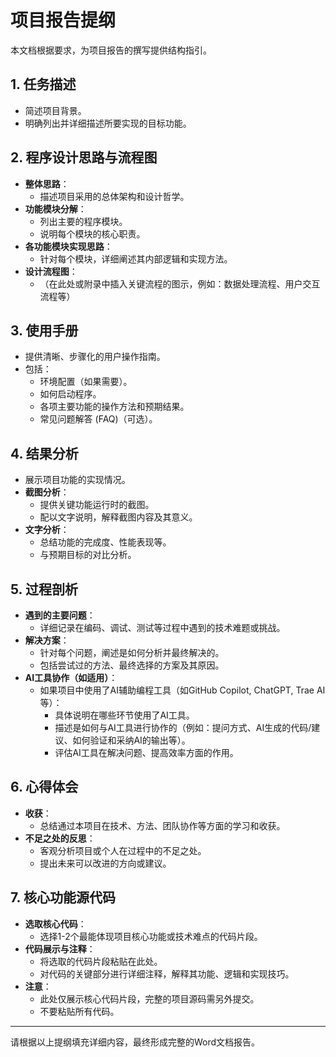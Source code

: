 # 项目报告提纲

本文档根据要求，为项目报告的撰写提供结构指引。

## 1. 任务描述

*   简述项目背景。
*   明确列出并详细描述所要实现的目标功能。

## 2. 程序设计思路与流程图

*   **整体思路**：
    *   描述项目采用的总体架构和设计哲学。
*   **功能模块分解**：
    *   列出主要的程序模块。
    *   说明每个模块的核心职责。
*   **各功能模块实现思路**：
    *   针对每个模块，详细阐述其内部逻辑和实现方法。
*   **设计流程图**：
    *   （在此处或附录中插入关键流程的图示，例如：数据处理流程、用户交互流程等）

## 3. 使用手册

*   提供清晰、步骤化的用户操作指南。
*   包括：
    *   环境配置（如果需要）。
    *   如何启动程序。
    *   各项主要功能的操作方法和预期结果。
    *   常见问题解答 (FAQ)（可选）。

## 4. 结果分析

*   展示项目功能的实现情况。
*   **截图分析**：
    *   提供关键功能运行时的截图。
    *   配以文字说明，解释截图内容及其意义。
*   **文字分析**：
    *   总结功能的完成度、性能表现等。
    *   与预期目标的对比分析。

## 5. 过程剖析

*   **遇到的主要问题**：
    *   详细记录在编码、调试、测试等过程中遇到的技术难题或挑战。
*   **解决方案**：
    *   针对每个问题，阐述是如何分析并最终解决的。
    *   包括尝试过的方法、最终选择的方案及其原因。
*   **AI工具协作（如适用）**：
    *   如果项目中使用了AI辅助编程工具（如GitHub Copilot, ChatGPT, Trae AI等）：
        *   具体说明在哪些环节使用了AI工具。
        *   描述是如何与AI工具进行协作的（例如：提问方式、AI生成的代码/建议、如何验证和采纳AI的输出等）。
        *   评估AI工具在解决问题、提高效率方面的作用。

## 6. 心得体会

*   **收获**：
    *   总结通过本项目在技术、方法、团队协作等方面的学习和收获。
*   **不足之处的反思**：
    *   客观分析项目或个人在过程中的不足之处。
    *   提出未来可以改进的方向或建议。

## 7. 核心功能源代码

*   **选取核心代码**：
    *   选择1-2个最能体现项目核心功能或技术难点的代码片段。
*   **代码展示与注释**：
    *   将选取的代码片段粘贴在此处。
    *   对代码的关键部分进行详细注释，解释其功能、逻辑和实现技巧。
*   **注意**：
    *   此处仅展示核心代码片段，完整的项目源码需另外提交。
    *   不要粘贴所有代码。

---

请根据以上提纲填充详细内容，最终形成完整的Word文档报告。